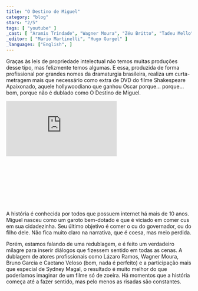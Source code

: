 ```yaml
---
title: "O Destino de Miguel"
category: "blog"
stars: "2/5"
tags: [ "youtube" ]
_cast: [ "Aramis Trindade", "Wagner Moura", "Zéu Britto", "Tadeu Mello", "João Falcão", "Caetano Veloso", "Mario Martinelli", "Derrick Green", "Daniel Oliveira", "Bruno Garcia", "Lázaro Ramos", "Sidney Magal" ]
_editor: [ "Mario Martinelli", "Hugo Gurgel" ]
_languages: ["English", ]
---
```

Graças às leis de propriedade intelectual não temos muitas produções desse tipo, mas felizmente temos algumas. E essa, produzida de forma profissional por grandes nomes da dramaturgia brasileira, realiza um curta-metragem mais que necessário como extra de DVD do filme Shakespeare Apaixonado, aquele hollywoodiano que ganhou Oscar porque... porque... bom, porque não é dublado como O Destino de Miguel.

<div class="video_container" style="position:relative;width:100%;height:0;padding-bottom:56.25%">
<iframe class="video_youtube" src="https://www.youtube.com/embed/-vOIA0eWwTw" frameborder="0" allowfullscreen></iframe>
</div>

A história é conhecida por todos que possuem internet há mais de 10 anos. Miguel nasceu como um garoto bem-dotado e que é viciado em comer cus em sua cidadezinha. Seu último objetivo é comer o cu do governador, ou do filho dele. Não fica muito claro na narrativa, que é coesa, mas meio perdida.

Porém, estamos falando de uma redublagem, e é feito um verdadeiro milagre para inserir diálogos que fizessem sentido em todas as cenas. A dublagem de atores profissionais como Lázaro Ramos, Wagner Moura, Bruno Garcia e Caetano Veloso (bom, nada é perfeito) e a participação mais que especial de Sydney Magal, o resultado é muito melhor do que poderíamos imaginar de um filme só de zoeira. Há momentos que a história começa até a fazer sentido, mas pelo menos as risadas são constantes.
